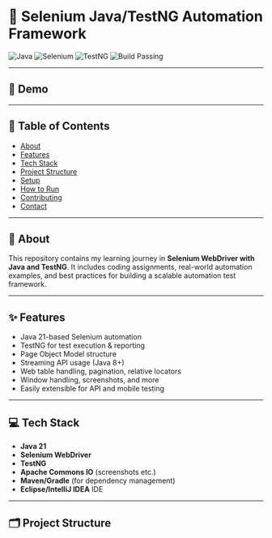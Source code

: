 # 🚀 Selenium Java/TestNG Automation Framework

![Java](https://img.shields.io/badge/Java-21-blue?style=flat-square&logo=java)
![Selenium](https://img.shields.io/badge/Selenium-Automation-green?style=flat-square&logo=selenium)
![TestNG](https://img.shields.io/badge/TestNG-UnitTest-orange?style=flat-square)
![Build Passing](https://img.shields.io/badge/build-passing-brightgreen?style=flat-square)

---

## 📸 Demo

<!-- 
Add an animated GIF or screenshot to show the framework in action.
You can record using [ScreenToGif](https://www.screentogif.com/), [LICEcap](https://www.cockos.com/licecap/) or similar tools.
Place the gif in your repo (e.g., `/assets/demo.gif`) and un-comment the next line: 
-->

<!-- ![Test Automation Demo](assets/demo.gif) -->

---

## 📝 Table of Contents

- [About](#about)
- [Features](#features)
- [Tech Stack](#tech-stack)
- [Project Structure](#project-structure)
- [Setup](#setup)
- [How to Run](#how-to-run)
- [Contributing](#contributing)
- [Contact](#contact)

---

## 📖 About

This repository contains my learning journey in **Selenium WebDriver with Java and TestNG**. It includes coding assignments, real-world automation examples, and best practices for building a scalable automation test framework.

---

## ✨ Features

- Java 21-based Selenium automation
- TestNG for test execution & reporting
- Page Object Model structure
- Streaming API usage (Java 8+)
- Web table handling, pagination, relative locators
- Window handling, screenshots, and more
- Easily extensible for API and mobile testing

---

## 💻 Tech Stack

- **Java 21**
- **Selenium WebDriver**
- **TestNG**
- **Apache Commons IO** (screenshots etc.)
- **Maven/Gradle** (for dependency management)
- **Eclipse/IntelliJ IDEA** IDE

---

## 🗂️ Project Structure

